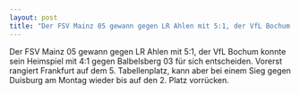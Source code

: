 ```yaml
---
layout: post
title: "Der FSV Mainz 05 gewann gegen LR Ahlen mit 5:1, der VfL Bochum konnte sein Heimspiel mit 4:1 gegen Balbelsberg 03 für sich entscheiden."
---
```


Der FSV Mainz 05 gewann gegen LR Ahlen mit 5:1, der VfL Bochum konnte sein Heimspiel mit 4:1 gegen Balbelsberg 03 für sich entscheiden. Vorerst rangiert Frankfurt auf dem 5. Tabellenplatz, kann aber bei einem Sieg gegen Duisburg am Montag wieder bis auf den 2. Platz vorrücken.
